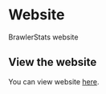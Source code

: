 # Website
BrawlerStats website


## View the website
You can view website [here](https://brawlerstats.github.io/website/).
